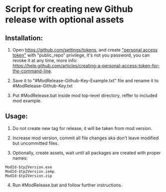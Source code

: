 # Script for creating new Github release with optional assets

## Installation:

1. Open <https://github.com/settings/tokens>, and create ["personal access token"](https://github.com/settings/tokens/new) with "public_repo" privilege, it's not you password, you can revoke it at any time, more info: <https://help.github.com/articles/creating-a-personal-access-token-for-the-command-line>.

2. Save it to "#ModRelease-Github-Key-Example.txt" file and rename it to #ModRelease-Github-Key.txt

3. Put #ModRelease.bat inside mod top-level directory, reffer to included mod example.

## Usage:
1. Do not create new tag for release, it will be taken from mod version.

2. Increase mod version, commit all file changes aka don't leave modified but uncommitted files.

3. Optionally, create assets, wait until all packages are created with proper names:

```code
ModId-$tp2Version.exe
ModId-$tp2Version.iemp
ModId-$tp2Version.zip
```

4. Run #ModRelease.bat and follow further instructions.
